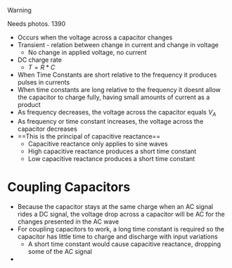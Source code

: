 >[!Warning]
>Needs photos.
>1390 


- Occurs when the voltage across a capacitor changes
- Transient - relation between change in current and change in voltage
	- No change in applied voltage, no current
- DC charge rate
	- $T=R*C$
- When Time Constants are short relative to the frequency it produces pulses in currents
- When time constants are long relative to the frequency it doesnt allow the capacitor to charge fully, having small amounts of current as a product
- As frequency decreases, the voltage across the capacitor equals $V_A$
- As frequency or time constant increases, the voltage across the capacitor decreases
- ==This is the principal of capacitive reactance==
	- Capacitive reactance only applies to sine waves
	- High capacitive reactance produces a short time constant
	- Low capacitive reactance produces a short time constant

# Coupling Capacitors

- Because the capacitor stays at the same charge when an AC signal rides a DC signal, the voltage drop across a capacitor will be AC for the changes presented in the AC wave
- For coupling capacitors to work, a long time constant is required so the capacitor has little time to charge and discharge with input variations
	- A short time constant would cause capacitive reactance, dropping some of the AC signal
- 
